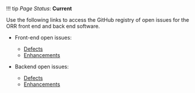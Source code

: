!!! tip
    _Page Status_: **Current**
    
Use the following links to access the GitHub registry of open issues for the ORR front end and back end software. 
    
* Front-end open issues:
    * [Defects](https://github.com/mmisw/orr-portal/issues?q=is%3Aopen+is%3Aissue+label%3Abug) 
    * [Enhancements](https://github.com/mmisw/orr-portal/issues?q=is%3Aopen+is%3Aissue+label%3Aenhancement)

* Backend open issues:
    * [Defects](https://github.com/mmisw/orr-ont/issues?q=is%3Aopen+is%3Aissue+label%3Abug) 
    * [Enhancements](https://github.com/mmisw/orr-ont/issues?q=is%3Aopen+is%3Aissue+label%3Aenhancement)
